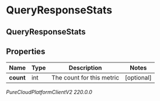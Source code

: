 # QueryResponseStats

## QueryResponseStats

## Properties

|Name | Type | Description | Notes|
|------------ | ------------- | ------------- | -------------|
| **count** | int | The count for this metric | [optional] |



_PureCloudPlatformClientV2 220.0.0_
